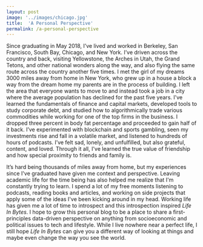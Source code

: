 ```yaml
---
layout: post
image: '../images/chicago.jpg'
title:  'A Personal Perspective'
permalink: /a-personal-perspective
---
```

Since graduating in May 2018, I’ve lived and worked in Berkeley, San Francisco, South Bay, Chicago, and New York. I’ve driven across the country and back, visiting Yellowstone, the Arches in Utah, the Grand Tetons, and other national wonders along the way, and also flying the same route across the country another five times. I met the girl of my dreams 3000 miles away from home in New York, who grew up in a house a block a way from the dream home my parents are in the process of building. I left the area that everyone wants to move to and instead took a job in a city where the average population has declined for the past five years. I've learned the fundamentals of finance and capital markets, developed tools to study corporate debt, and studied how to algorithmically trade various commodities while working for one of the top firms in the business. I dropped three percent in body fat percentage and proceeded to gain half of it back. I’ve experimented with blockchain and sports gambling, seen my investments rise and fall in a volatile market, and listened to hundreds of hours of podcasts. I’ve felt sad, lonely, and unfulfilled, but also grateful, content, and loved. Through it all, I've learned the true value of friendship and how special proximity to friends and family is.

It’s hard being thousands of miles away from home, but my experiences since I've graduated have given me context and perspective. Leaving academic life for the time being has also helped me realize that I'm constantly trying to learn. I spend a lot of my free moments listening to podcasts, reading books and articles, and working on side projects that apply some of the ideas I've been kicking around in my head. Working life has given me a lot of time to introspect and this introspection inspired *Life In Bytes*. I hope to grow this personal blog to be a place to share a first-principles data-driven perspective on anything from socioeconomic and political issues to tech and lifestyle. While I live nowhere near a perfect life, I still hope *Life In Bytes* can give you a different way of looking at things and maybe even change the way you see the world.